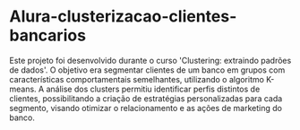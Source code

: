 # Alura-clusterizacao-clientes-bancarios
Este projeto foi desenvolvido durante o curso 'Clustering: extraindo padrões de dados'. O objetivo era segmentar clientes de um banco em grupos com características comportamentais semelhantes, utilizando o algoritmo K-means. A análise dos clusters permitiu identificar perfis distintos de clientes, possibilitando a criação de estratégias personalizadas para cada segmento, visando otimizar o relacionamento e as ações de marketing do banco.
